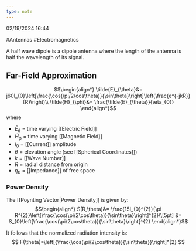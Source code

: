 ```yaml
---
type: note
---
```

02/19/2024 16:44

  #Antennas #Electromagnetics 

A half wave dipole is a dipole antenna where the length of the antenna is half the wavelength of its signal.

## Far-Field Approximation
$$\begin{align*}
\tilde{E}_{\theta}&= j60I_{0}\left[\frac{\cos(\pi/2\cos\theta)}{\sin\theta}\right]\left(\frac{e^{-jkR}}{R}\right)\\
\tilde{H}_{\phi}&= \frac{\tilde{E}_{\theta}}{\eta_{0}}
\end{align*}$$
where
- $\tilde{E}_{\theta}$ = time varying [[Electric Field]]
- $\tilde{H}_{\phi}$ = time varying [[Magnetic Field]]
- $I_0$ = [[Current]] amplitude
- $\theta$ = elevation angle (see [[Spherical Coordinates]])
- $k$ = [[Wave Number]]
- $R$ = radial distance from origin
- $\eta_0$ = [[Impedance]] of free space

### Power Density
The [[Poynting Vector|Power Density]] is given by:
$$\begin{align*}
S(R,\theta)&= \frac{15I_{0}^{2}}{\pi R^{2}}\left[\frac{\cos(\pi/2\cos\theta)}{\sin\theta}\right]^{2}\\[5pt]
&= S_{0}\left[\frac{\cos(\pi/2\cos\theta)}{\sin\theta}\right]^{2}
\end{align*}$$

It follows that the normalized radiation intensity is:
$$
F(\theta)=\left[{\frac{\cos(\pi/2\cos\theta)}{\sin\theta}}\right]^{2}
$$
